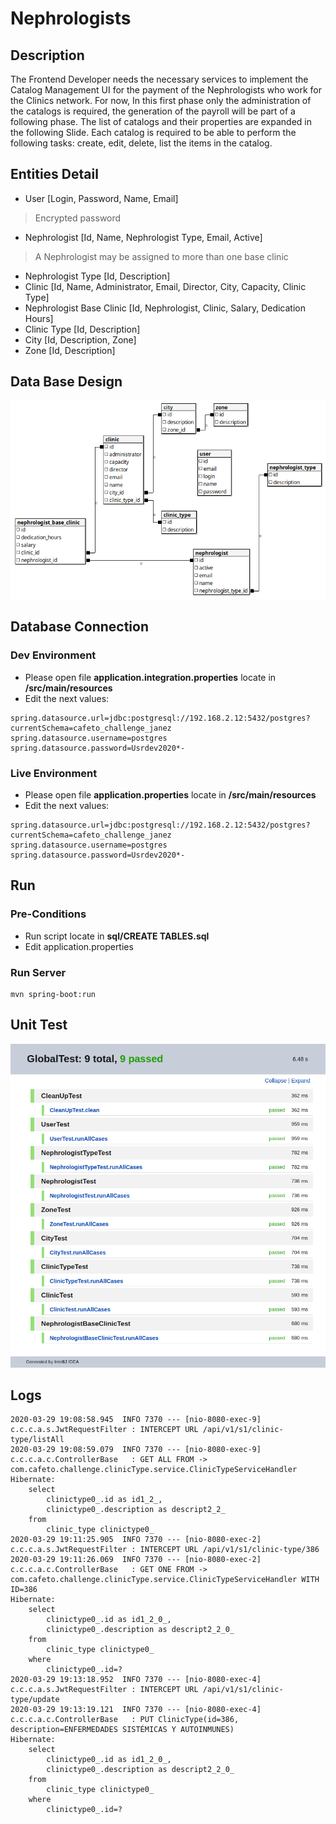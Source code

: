 # Nephrologists

## Description

The Frontend Developer needs the necessary services to implement the Catalog Management UI for the
payment of the Nephrologists who work for the Clinics network. For now, In this first phase only the
administration of the catalogs is required, the generation of the payroll will be part of a following phase.
The list of catalogs and their properties are expanded in the following Slide.
Each catalog is required to be able to perform the following tasks: create, edit, delete, list the items in the
catalog.

## Entities Detail
* User [Login, Password, Name, Email]
> Encrypted password
* Nephrologist [Id, Name, Nephrologist Type, Email, Active]
> A Nephrologist may be assigned to more than one base clinic
* Nephrologist Type [Id, Description]
* Clinic [Id, Name, Administrator, Email, Director, City, Capacity, Clinic Type]
* Nephrologist Base Clinic [Id, Nephrologist, Clinic, Salary, Dedication Hours]
* Clinic Type [Id, Description]
* City [Id, Description, Zone]
* Zone [Id, Description]

## Data Base Design
![](https://github.com/cafetochallengeusr09/nephrologists-back/blob/master/docs/img/1.png)

## Database Connection

### Dev Environment
* Please open file **application.integration.properties** locate in **/src/main/resources**
* Edit the next values:
```batch
spring.datasource.url=jdbc:postgresql://192.168.2.12:5432/postgres?currentSchema=cafeto_challenge_janez
spring.datasource.username=postgres
spring.datasource.password=Usrdev2020*-
```

### Live Environment
* Please open file **application.properties** locate in **/src/main/resources**
* Edit the next values:
```batch
spring.datasource.url=jdbc:postgresql://192.168.2.12:5432/postgres?currentSchema=cafeto_challenge_janez
spring.datasource.username=postgres
spring.datasource.password=Usrdev2020*-
```

## Run
### Pre-Conditions
* Run script locate in **sql/CREATE TABLES.sql**
* Edit application.properties

### Run Server
```batch
mvn spring-boot:run
```

## Unit Test
![](https://github.com/cafetochallengeusr09/nephrologists-back/blob/master/docs/img/2.png)

## Logs
```shell
2020-03-29 19:08:58.945  INFO 7370 --- [nio-8080-exec-9] c.c.c.a.s.JwtRequestFilter : INTERCEPT URL /api/v1/s1/clinic-type/listAll
2020-03-29 19:08:59.079  INFO 7370 --- [nio-8080-exec-9] c.c.c.a.c.ControllerBase   : GET ALL FROM -> com.cafeto.challenge.clinicType.service.ClinicTypeServiceHandler
Hibernate: 
    select
        clinictype0_.id as id1_2_,
        clinictype0_.description as descript2_2_ 
    from
        clinic_type clinictype0_
2020-03-29 19:11:25.905  INFO 7370 --- [nio-8080-exec-2] c.c.c.a.s.JwtRequestFilter : INTERCEPT URL /api/v1/s1/clinic-type/386
2020-03-29 19:11:26.069  INFO 7370 --- [nio-8080-exec-2] c.c.c.a.c.ControllerBase   : GET ONE FROM -> com.cafeto.challenge.clinicType.service.ClinicTypeServiceHandler WITH ID=386
Hibernate: 
    select
        clinictype0_.id as id1_2_0_,
        clinictype0_.description as descript2_2_0_ 
    from
        clinic_type clinictype0_ 
    where
        clinictype0_.id=?
2020-03-29 19:13:18.952  INFO 7370 --- [nio-8080-exec-4] c.c.c.a.s.JwtRequestFilter : INTERCEPT URL /api/v1/s1/clinic-type/update
2020-03-29 19:13:19.121  INFO 7370 --- [nio-8080-exec-4] c.c.c.a.c.ControllerBase   : PUT ClinicType(id=386, description=ENFERMEDADES SISTÉMICAS Y AUTOINMUNES)
Hibernate: 
    select
        clinictype0_.id as id1_2_0_,
        clinictype0_.description as descript2_2_0_ 
    from
        clinic_type clinictype0_ 
    where
        clinictype0_.id=?

```
